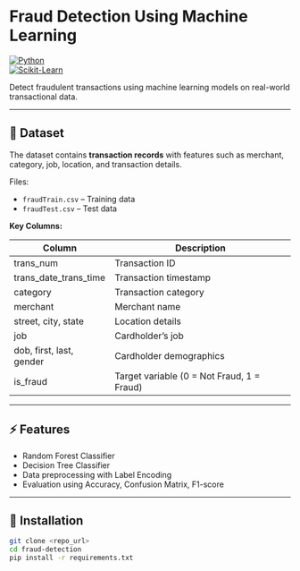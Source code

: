 # Fraud Detection Using Machine Learning

[![Python](https://img.shields.io/badge/python-3.10-blue)](https://www.python.org/)  
[![Scikit-Learn](https://img.shields.io/badge/scikit--learn-1.2.2-orange)](https://scikit-learn.org/)

Detect fraudulent transactions using machine learning models on real-world transactional data.

---

## 📂 Dataset

The dataset contains **transaction records** with features such as merchant, category, job, location, and transaction details.  

Files:

- `fraudTrain.csv` – Training data
- `fraudTest.csv` – Test data

**Key Columns:**

| Column | Description |
|--------|-------------|
| trans_num | Transaction ID |
| trans_date_trans_time | Transaction timestamp |
| category | Transaction category |
| merchant | Merchant name |
| street, city, state | Location details |
| job | Cardholder’s job |
| dob, first, last, gender | Cardholder demographics |
| is_fraud | Target variable (0 = Not Fraud, 1 = Fraud) |

---

## ⚡ Features

- Random Forest Classifier  
- Decision Tree Classifier  
- Data preprocessing with Label Encoding  
- Evaluation using Accuracy, Confusion Matrix, F1-score  

---

## 🔧 Installation

```bash
git clone <repo_url>
cd fraud-detection
pip install -r requirements.txt
